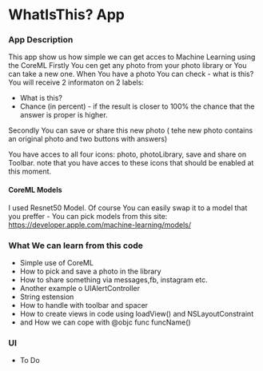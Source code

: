 # WhatIsThis? App

### App Description
This app show us how simple we can get acces to Machine Learning using the CoreML
Firstly You cen get any photo from your photo library or You can take a new one.
When You have a photo You can check - what is this?
You will receive 2 informaton on 2 labels:
* What is this? 
* Chance (in percent) - if the result is closer to 100% the chance that the answer is proper is higher.

Secondly You can save or share this new photo ( tehe new photo contains an original photo and two buttons with answers)

You have acces to all four icons:
photo, photoLibrary, save and share on Toolbar. 
note that you have acces to these icons that should be enabled at this moment. 

#### CoreML Models
I used Resnet50 Model. Of course You can easily swap it to a model that you preffer - You can pick models from this site:
https://developer.apple.com/machine-learning/models/


### What We can learn from this code
* Simple use of CoreML
* How to pick and save a photo in the library
* How to share something via messages,fb, instagram etc.
* Another example o UIAlertController
* String estension 
* How to handle with toolbar and spacer
* How to create views in code using loadView() and NSLayoutConstraint
* and How we can cope with @objc func funcName()
 
### UI

* To Do


